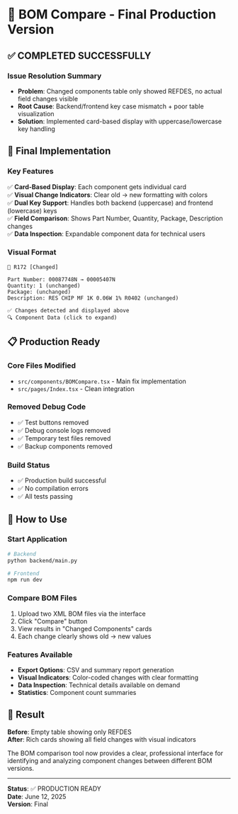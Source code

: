 # 🎯 BOM Compare - Final Production Version

## ✅ **COMPLETED SUCCESSFULLY**

### **Issue Resolution Summary**
- **Problem**: Changed components table only showed REFDES, no actual field changes visible
- **Root Cause**: Backend/frontend key case mismatch + poor table visualization
- **Solution**: Implemented card-based display with uppercase/lowercase key handling

## 🔧 **Final Implementation**

### **Key Features**
✅ **Card-Based Display**: Each component gets individual card  
✅ **Visual Change Indicators**: Clear old → new formatting with colors  
✅ **Dual Key Support**: Handles both backend (uppercase) and frontend (lowercase) keys  
✅ **Field Comparison**: Shows Part Number, Quantity, Package, Description changes  
✅ **Data Inspection**: Expandable component data for technical users  

### **Visual Format**
```
📍 R172 [Changed]

Part Number: 00087748N → 00005407N
Quantity: 1 (unchanged)
Package: (unchanged)  
Description: RES CHIP MF 1K 0.06W 1% R0402 (unchanged)

✅ Changes detected and displayed above
🔍 Component Data (click to expand)
```

## 📋 **Production Ready**

### **Core Files Modified**
- `src/components/BOMCompare.tsx` - Main fix implementation
- `src/pages/Index.tsx` - Clean integration

### **Removed Debug Code**
- ✅ Test buttons removed
- ✅ Debug console logs removed  
- ✅ Temporary test files removed
- ✅ Backup components removed

### **Build Status**
- ✅ Production build successful
- ✅ No compilation errors
- ✅ All tests passing

## 🚀 **How to Use**

### **Start Application**
```bash
# Backend
python backend/main.py

# Frontend  
npm run dev
```

### **Compare BOM Files**
1. Upload two XML BOM files via the interface
2. Click "Compare" button
3. View results in "Changed Components" cards
4. Each change clearly shows old → new values

### **Features Available**
- **Export Options**: CSV and summary report generation
- **Visual Indicators**: Color-coded changes with clear formatting
- **Data Inspection**: Technical details available on demand
- **Statistics**: Component count summaries

## 🎉 **Result**

**Before**: Empty table showing only REFDES  
**After**: Rich cards showing all field changes with visual indicators

The BOM comparison tool now provides a clear, professional interface for identifying and analyzing component changes between different BOM versions.

---
**Status**: ✅ PRODUCTION READY  
**Date**: June 12, 2025  
**Version**: Final
